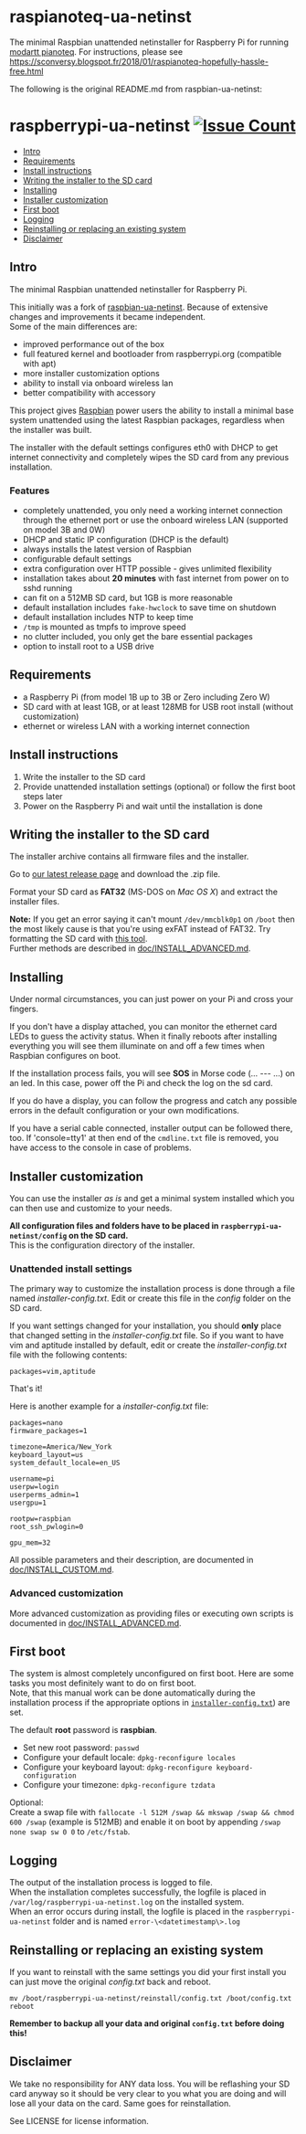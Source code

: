 # raspianoteq-ua-netinst

The minimal Raspbian unattended netinstaller for Raspberry Pi for running [modartt pianoteq][2].
For instructions, please see https://sconversy.blogspot.fr/2018/01/raspianoteq-hopefully-hassle-free.html

The following is the original README.md from raspbian-ua-netinst:

# raspberrypi-ua-netinst [![Issue Count](https://codeclimate.com/github/FooDeas/raspberrypi-ua-netinst/badges/issue_count.svg)](https://codeclimate.com/github/FooDeas/raspberrypi-ua-netinst)

- [Intro](#intro)
- [Requirements](#requirements)
- [Install instructions](#install-instructions)
- [Writing the installer to the SD card](#writing-the-installer-to-the-sd-card)
- [Installing](#installing)
- [Installer customization](#installer-customization)
- [First boot](#first-boot)
- [Logging](#logging)
- [Reinstalling or replacing an existing system](#reinstalling-or-replacing-an-existing-system)
- [Disclaimer](#disclaimer)

## Intro

The minimal Raspbian unattended netinstaller for Raspberry Pi.  

This initially was a fork of [raspbian-ua-netinst](https://github.com/debian-pi/raspbian-ua-netinst). Because of extensive changes and improvements it became independent.  
Some of the main differences are:

- improved performance out of the box
- full featured kernel and bootloader from raspberrypi.org (compatible with apt)
- more installer customization options
- ability to install via onboard wireless lan
- better compatibility with accessory

This project gives [Raspbian][1] power users the ability to install a minimal base system unattended using the latest Raspbian packages, regardless when the installer was built.

The installer with the default settings configures eth0 with DHCP to get internet connectivity and completely wipes the SD card from any previous installation.

### Features

- completely unattended, you only need a working internet connection through the ethernet port or use the onboard wireless LAN (supported on model 3B and 0W)
- DHCP and static IP configuration (DHCP is the default)
- always installs the latest version of Raspbian
- configurable default settings
- extra configuration over HTTP possible - gives unlimited flexibility
- installation takes about **20 minutes** with fast internet from power on to sshd running
- can fit on a 512MB SD card, but 1GB is more reasonable
- default installation includes `fake-hwclock` to save time on shutdown
- default installation includes NTP to keep time
- `/tmp` is mounted as tmpfs to improve speed
- no clutter included, you only get the bare essential packages
- option to install root to a USB drive

## Requirements

- a Raspberry Pi (from model 1B up to 3B or Zero including Zero W)
- SD card with at least 1GB, or at least 128MB for USB root install (without customization)
- ethernet or wireless LAN with a working internet connection

## Install instructions

1. Write the installer to the SD card
1. Provide unattended installation settings (optional) or follow the first boot steps later
1. Power on the Raspberry Pi and wait until the installation is done

## Writing the installer to the SD card

The installer archive contains all firmware files and the installer.

Go to [our latest release page](https://github.com/FooDeas/raspberrypi-ua-netinst/releases/latest) and download the .zip file.

Format your SD card as **FAT32** (MS-DOS on _Mac OS X_) and extract the installer files.

**Note:** If you get an error saying it can't mount `/dev/mmcblk0p1` on `/boot` then the most likely cause is that you're using exFAT instead of FAT32. Try formatting the SD card with [this tool](https://www.sdcard.org/downloads/formatter_4/).  
Further methods are described in [doc/INSTALL_ADVANCED.md](/doc/INSTALL_ADVANCED.md).

## Installing

Under normal circumstances, you can just power on your Pi and cross your fingers.

If you don't have a display attached, you can monitor the ethernet card LEDs to guess the activity status. When it finally reboots after installing everything you will see them illuminate on and off a few times when Raspbian configures on boot.

If the installation process fails, you will see **SOS** in Morse code (... --- ...) on an led.  In this case, power off the Pi and check the log on the sd card.

If you do have a display, you can follow the progress and catch any possible errors in the default configuration or your own modifications.

If you have a serial cable connected, installer output can be followed there, too. If 'console=tty1' at then end of the `cmdline.txt` file is removed, you have access to the console in case of problems.

## Installer customization

You can use the installer _as is_ and get a minimal system installed which you can then use and customize to your needs.

**All configuration files and folders have to be placed in `raspberrypi-ua-netinst/config` on the SD card.**  
This is the configuration directory of the installer.

### Unattended install settings

The primary way to customize the installation process is done through a file named _installer-config.txt_. Edit or create this file in the _config_ folder on the SD card.

If you want settings changed for your installation, you should **only** place that changed setting in the _installer-config.txt_ file. So if you want to have vim and aptitude installed by default, edit or create the _installer-config.txt_ file with the following contents:

```
packages=vim,aptitude
```

That's it!

Here is another example for a _installer-config.txt_ file:

```
packages=nano
firmware_packages=1

timezone=America/New_York
keyboard_layout=us
system_default_locale=en_US

username=pi
userpw=login
userperms_admin=1
usergpu=1

rootpw=raspbian
root_ssh_pwlogin=0

gpu_mem=32
```

All possible parameters and their description, are documented in [doc/INSTALL_CUSTOM.md](/doc/INSTALL_CUSTOM.md).

### Advanced customization

More advanced customization as providing files or executing own scripts is documented in [doc/INSTALL_ADVANCED.md](/doc/INSTALL_ADVANCED.md).

## First boot

The system is almost completely unconfigured on first boot. Here are some tasks you most definitely want to do on first boot.  
Note, that this manual work can be done automatically during the installation process if the appropriate options in [`installer-config.txt`](#installer-customization)) are set.

The default **root** password is **raspbian**.

- Set new root password: `passwd`
- Configure your default locale: `dpkg-reconfigure locales`
- Configure your keyboard layout: `dpkg-reconfigure keyboard-configuration`
- Configure your timezone: `dpkg-reconfigure tzdata`

Optional:  
Create a swap file with `fallocate -l 512M /swap && mkswap /swap && chmod 600 /swap` (example is 512MB) and enable it on boot by appending `/swap none swap sw 0 0` to `/etc/fstab`.  

## Logging

The output of the installation process is logged to file.  
When the installation completes successfully, the logfile is placed in `/var/log/raspberrypi-ua-netinst.log` on the installed system.  
When an error occurs during install, the logfile is placed in the `raspberrypi-ua-netinst` folder and is named `error-\<datetimestamp\>.log`

## Reinstalling or replacing an existing system

If you want to reinstall with the same settings you did your first install you can just move the original _config.txt_ back and reboot.

```
mv /boot/raspberrypi-ua-netinst/reinstall/config.txt /boot/config.txt
reboot
```

**Remember to backup all your data and original `config.txt` before doing this!**

## Disclaimer

We take no responsibility for ANY data loss. You will be reflashing your SD card anyway so it should be very clear to you what you are doing and will lose all your data on the card. Same goes for reinstallation.

See LICENSE for license information.

[1]: http://www.raspbian.org/ "Raspbian"
[2]: http://www.pianoteq.com/ "modartt pianoteq"
